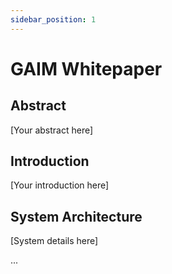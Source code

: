 ```yaml
---
sidebar_position: 1
---
```


# GAIM Whitepaper

## Abstract
[Your abstract here]

## Introduction
[Your introduction here]

## System Architecture
[System details here]

...